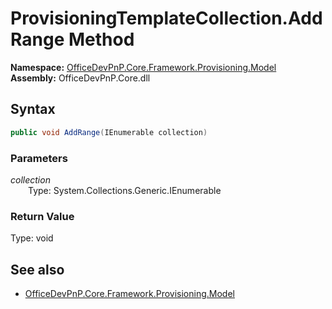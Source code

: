 # ProvisioningTemplateCollection.AddRange Method  
  

**Namespace:** [OfficeDevPnP.Core.Framework.Provisioning.Model](OfficeDevPnP.Core.Framework.Provisioning.Model.md)  
**Assembly:** OfficeDevPnP.Core.dll  
## Syntax
```C#
public void AddRange(IEnumerable collection)
```
### Parameters
*collection*  
&emsp;&emsp;Type: System.Collections.Generic.IEnumerable  
### Return Value
Type: void  

## See also
- [OfficeDevPnP.Core.Framework.Provisioning.Model](OfficeDevPnP.Core.Framework.Provisioning.Model.md)
